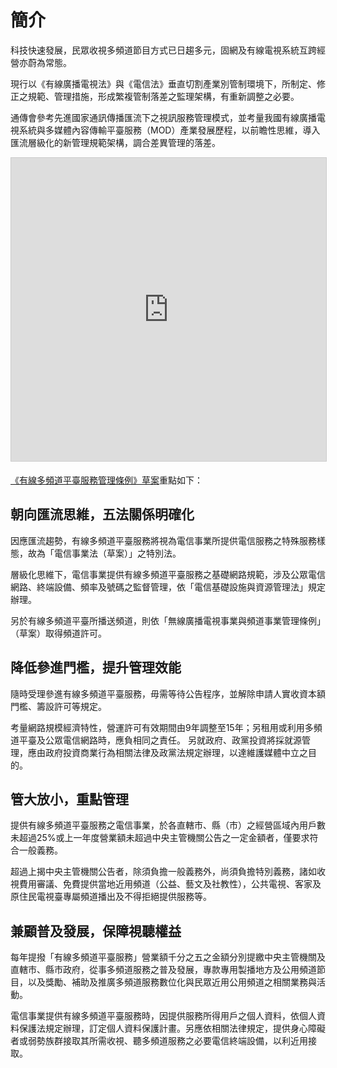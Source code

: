 # 簡介

科技快速發展，民眾收視多頻道節目方式已日趨多元，固網及有線電視系統互跨經營亦蔚為常態。

現行以《有線廣播電視法》與《電信法》垂直切割產業別管制環境下，所制定、修正之規範、管理措施，形成繁複管制落差之監理架構，有重新調整之必要。

通傳會參考先進國家通訊傳播匯流下之視訊服務管理模式，並考量我國有線廣播電視系統與多媒體內容傳輸平臺服務（MOD）產業發展歷程，以前瞻性思維，導入匯流層級化的新管理規範架構，調合差異管理的落差。

<iframe src="https://www.slideshare.net/slideshow/embed_code/key/1A5ymJcjZaOMsD" width="595" height="485" frameborder="0" marginwidth="0" marginheight="0" scrolling="no" style="border:1px solid #CCC; border-width:1px;
margin-bottom:5px; max-width: 100%;" allowfullscreen></iframe>

[《有線多頻道平臺服務管理條例》草案](http://www.slideshare.net/vtaiwan/ss-59584967)重點如下：

## 朝向匯流思維，五法關係明確化

因應匯流趨勢，有線多頻道平臺服務將視為電信事業所提供電信服務之特殊服務樣態，故為「電信事業法（草案）」之特別法。

層級化思維下，電信事業提供有線多頻道平臺服務之基礎網路規範，涉及公眾電信網路、終端設備、頻率及號碼之監督管理，依「電信基礎設施與資源管理法」規定辦理。

另於有線多頻道平臺所播送頻道，則依「無線廣播電視事業與頻道事業管理條例」（草案）取得頻道許可。

## 降低參進門檻，提升管理效能

隨時受理參進有線多頻道平臺服務，毋需等待公告程序，並解除申請人實收資本額門檻、籌設許可等規定。

考量網路規模經濟特性，營運許可有效期間由9年調整至15年；另租用或利用多頻道平臺及公眾電信網路時，應負相同之責任。
另就政府、政黨投資將採就源管理，應由政府投資商業行為相關法律及政黨法規定辦理，以達維護媒體中立之目的。

## 管大放小，重點管理

提供有線多頻道平臺服務之電信事業，於各直轄市、縣（市）之經營區域內用戶數未超過25%或上一年度營業額未超過中央主管機關公告之一定金額者，僅要求符合一般義務。

超過上揭中央主管機關公告者，除須負擔一般義務外，尚須負擔特別義務，諸如收視費用審議、免費提供當地近用頻道（公益、藝文及社教性），公共電視、客家及原住民電視臺專屬頻道播出及不得拒絕提供服務等。

## 兼顧普及發展，保障視聽權益

每年提撥「有線多頻道平臺服務」營業額千分之五之金額分別提繳中央主管機關及直轄市、縣市政府，從事多頻道服務之普及發展，專款專用製播地方及公用頻道節目，以及獎勵、補助及推廣多頻道服務數位化與民眾近用公用頻道之相關業務與活動。

電信事業提供有線多頻道平臺服務時，因提供服務所得用戶之個人資料，依個人資料保護法規定辦理，訂定個人資料保護計畫。另應依相關法律規定，提供身心障礙者或弱勢族群接取其所需收視、聽多頻道服務之必要電信終端設備，以利近用接取。
